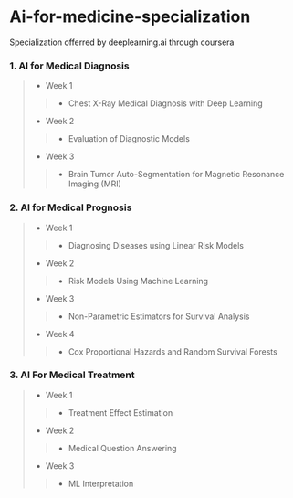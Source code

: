 # Ai-for-medicine-specialization
Specialization offerred by deeplearning.ai through coursera


### 1. AI for Medical Diagnosis ### 

> * Week 1
 >> * Chest X-Ray Medical Diagnosis with Deep Learning
> * Week 2
 >> * Evaluation of Diagnostic Models
> * Week 3
 >> * Brain Tumor Auto-Segmentation for Magnetic Resonance Imaging (MRI)

### 2. AI for Medical Prognosis ### 

> * Week 1
>> * Diagnosing Diseases using Linear Risk Models
> * Week 2
>> * Risk Models Using Machine Learning
> * Week 3
>> * Non-Parametric Estimators for Survival Analysis
> * Week 4
>> * Cox Proportional Hazards and Random Survival Forests

### 3. AI For Medical Treatment ### 

> * Week 1
>> * Treatment Effect Estimation
> * Week 2
>> * Medical Question Answering
> * Week 3
>> * ML Interpretation

